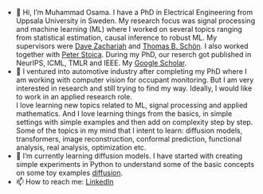 - 👋 Hi, I’m Muhammad Osama. I have a PhD in Electrical Engineering from Uppsala University in Sweden. My research focus was signal processing and machine learning (ML) where I worked on several topics ranging from statistical estimation,
  causal inference to robust ML. My supervisors were [Dave Zachariah](https://www.uu.se/en/contact-and-organisation/staff?query=N13-1398) and [Thomas B. Schön](https://user.it.uu.se/~thosc112/index.html). I also worked together with
  [Peter Stoica](https://user.it.uu.se/~ps/ps.html). During my PhD, our reserch got published in NeurIPS, ICML, TMLR and IEEE. My [Google Scholar](https://scholar.google.com/citations?user=Zca4tpwAAAAJ&hl=en).
- 👀 I ventured into automotive industry after completing my PhD where I am working with computer vision for occupant monitoring. But I am very interested in research and still trying to find my way. Ideally, I would like to work in an applied research role.  
  I love learning new topics related to ML, signal processing and applied mathematics. And I love learning things from the basics, in simple settings with simple examples and then add on complexity step by step.
  Some of the topics in my mind that I intent to learn: diffusion models, transformers, image reconstruction, conformal prediction, functional analysis, real analysis, optimization etc.  
- 🌱 I’m currently learning diffusion models. I have started with creating simple experiments in Python to understand some of the basic concepts
  on some toy examples [diffusion](https://github.com/mosama182/diffusion_models).
- 📫 How to reach me: [LinkedIn](https://www.linkedin.com/in/mosama182/)

<!---
mosama182/mosama182 is a ✨ special ✨ repository because its `README.md` (this file) appears on your GitHub profile.
You can click the Preview link to take a look at your changes.
--->
